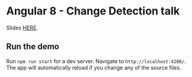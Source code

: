 # Angular 8 - Change Detection talk

Slides [HERE](./slides/Angular%20ChangeDetection%20-%20The%20good,%20the%20bad,%20and%20the%20ugly.pdf 'Angular 8 - Change Detection Slides').

## Run the demo

Run `npm run start` for a dev server. Navigate to `http://localhost:4200/`. The app will automatically reload if you change any of the source files.
